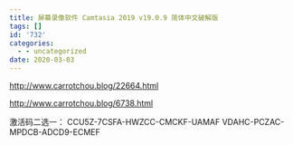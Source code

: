 ```yaml
---
title: 屏幕录像软件 Camtasia 2019 v19.0.9 简体中文破解版
tags: []
id: '732'
categories:
  - - uncategorized
date: 2020-03-03
---
```


http://www.carrotchou.blog/22664.html


http://www.carrotchou.blog/6738.html

激活码二选一：
CCU5Z-7CSFA-HWZCC-CMCKF-UAMAF
VDAHC-PCZAC-MPDCB-ADCD9-ECMEF
